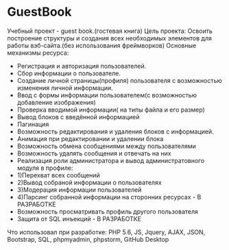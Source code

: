 
# GuestBook
Учебный проект - guest book.(гостевая книга)
Цель проекта:
Освоить построение структуры и создания всех необходимых элементов для работы вэб-сайта.(без использования фреймворков)
Основные механизмы ресурса:
- Регистрация и авторизация пользователей.
- Сбор информации о пользователе.
- Создание личной страницы(профиля) пользователя с возможностью изменения личной информации.
- Ввод с формы информации пользователем(с возможностью добавление изображения)
- Проверка вводимой информации( на типы файла и его размер)
- Вывод блоков с введённой информацией
- Пагинация
- Возможность редактирования и удаления блоков с информацией.
- Анимация при редактировании и удалении блока
- Возможность обмена сообщениями между пользователями
- Возможность удалять сообщения и отвечать на них
- Реализация роли администратора и вывод администратовного модуля в профиле:
- 1)Перехват всех сообщений
- 2)Вывод собраной информации о пользователях
- 3)Модерация информации пользователей
- 4)Парсинг собранной информации на сторонних ресурсах - В РАЗРАБОТКЕ
- Возможность просматривать профиль другого пользователя
- Защита от SQL инъекций - В РАЗРАБОТКЕ 

Что использовал при разработке:
PHP 5.6, JS, Jquery, AJAX, JSON, Bootstrap, SQL, phpmyadmin, phpstorm, GitHub Desktop

